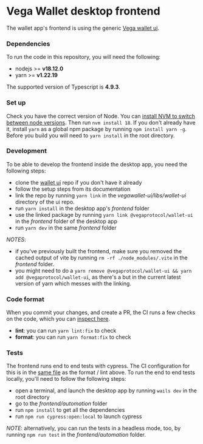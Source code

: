 # Vega Wallet desktop frontend

The wallet app's frontend is using the generic [Vega wallet ui](https://github.com/vegaprotocol/vegawallet-ui).

### Dependencies

To run the code in this repository, you will need the following:

- nodejs >= **v18.12.0**
- yarn >= **v1.22.19**

The supported version of Typescript is **4.9.3**.

### Set up

Check you have the correct version of Node. You can [install NVM to switch between node versions](https://github.com/nvm-sh/nvm#installing-and-updating). Then run `nvm install 18`.
If you don't already have it, install `yarn` as a global npm package by running `npm install yarn -g`.
Before you build you will need to `yarn install` in the root directory.

### Development

To be able to develop the frontend inside the desktop app, you need the following steps:

- clone the [wallet ui](https://github.com/vegaprotocol/vegawallet-ui) repo if you don't have it already
- follow the setup steps from its documentation
- link the repo by running `yarn link` in the _vegawallet-ui/libs/wallet-ui_ directory of the ui repo.
- run `yarn install` in the desktop app's _frontend_ folder
- use the linked package by running `yarn link @vegaprotocol/wallet-ui` in the _frontend_ folder of the desktop app
- run `yarn dev` in the same _frontend_ folder

_NOTES_:
- if you've previously built the frontend, make sure you removed the cached output of vite by running `rm -rf ./node_modules/.vite` in the _frontend_ folder.
- you might need to do a `yarn remove @vegaprotocol/wallet-ui && yarn add @vegaprotocol/wallet-ui`, as there's a but in the current latest version of yarn which messes with the linking.

### Code format

When you commit your changes, and create a PR, the CI runs a few checks on the code, which you can [inspect here](../.github/workflows/test-frontend.yml).

- **lint**: you can run `yarn lint:fix` to check
- **format**: you can run `yarn format:fix` to check

### Tests

The frontend runs end to end tests with cypress. The CI configuration for this is in the [same file](../.github/workflows/test-frontend.yml) as the format / lint above.
To run the end to end tests locally, you'll need to follow the following steps:

- open a terminal, and launch the desktop app by running `wails dev` in the root directory
- go to the _frontend/automation_ folder
- run `npm install` to get all the dependencies
- run `npm run cypress:open:local` to launch cypress

_NOTE_: alternatively, you can run the tests in a headless mode, too, by running `npm run test` in the _frontend/automation_ folder.
